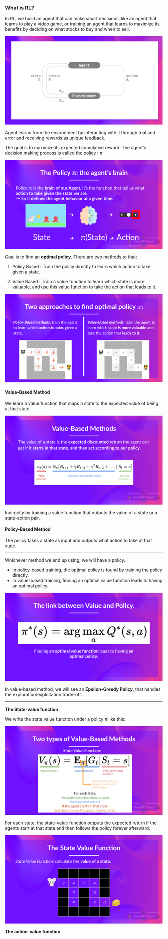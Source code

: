 ### **What is RL?**

In RL, we build an agent that can make smart decisions, like an agent that learns to play a video game, or training an agent that learns to maximize its benefits by deciding on what stocks to buy and when to sell.


![alt text](imgs/rl-process.png)

Agent learns from the environment by interacting with it through trial and error and receiving rewards as unique feedback.

The goal is to maximize its expected cumulative reward. The agent's decision making process is called the policy : $\pi$

![alt text](imgs/policy.png)

Goal is to find an **optimal policy**. There are two methods to that:

1. Policy Based : Train the policy directly to learn which action to take given a state.

2. Value Based : Train a value function to learn which state is more valuable, and use this value function to take the action that leads to it.


![alt text](imgs/two-approaches.png)

#### **Value-Based Method**

We learn a value function that maps a state to the expected value of being at that state.

![alt text](imgs/vbm-1.png)

Indirectly by training a value function that outputs the value of a state or a state-action pair.

#### **Policy-Based Method**

The policy takes a state as input and outputs what action to take at that state. 

---

Whichever method we end up using, we will have a policy. 
- In policy-based training, the optimal policy is found by training the policy directly.
- In value-based training, finding an optimal value function leads to having an optimal policy.

![alt text](imgs/link-value-policy-1.png)

In value-based method, we will see an **Epsilon-Greedy Policy**, that handles the exploration/exploitation trade-off.


--- 


**The State-value function**

We write the state value function under a policy $\pi$ like this:

![alt text](imgs/state-value-function-1.png)

For each state, the state-value function outputs the expected return if the agents start at that state and then follows the policy forever afterward.

![alt text](imgs/state-value-function-2.png)

**The action-value function**

